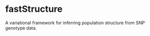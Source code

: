 fastStructure
============

A variational framework for inferring population structure from SNP genotype data. 

